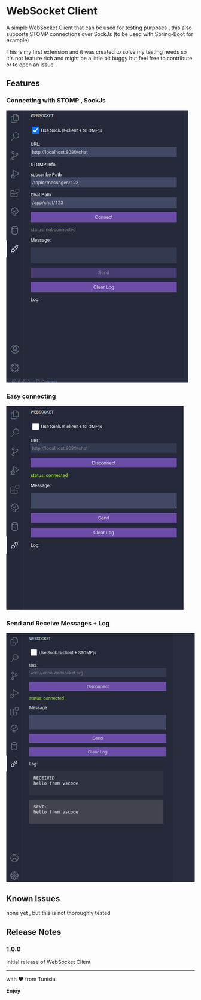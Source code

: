 # WebSocket Client

A simple WebSocket Client that can be used for testing purposes , this also supports STOMP connections over SockJs (to be used with Spring-Boot for example)

This is my first extension and it was created to solve my testing needs so it's not feature rich and might be a little bit buggy but feel free to contribute or to open an issue

## Features

### Connecting with STOMP , SockJs

![feature X](images/img1.png)

### Easy connecting

![feature X](images/img2.png)

### Send and Receive Messages + Log

![feature X](images/img4.png)

## Known Issues

none yet , but this is not thoroughly tested

## Release Notes

### 1.0.0

Initial release of WebSocket Client

---

with ♥ from Tunisia

**Enjoy**
